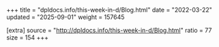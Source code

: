 +++
title = "dpldocs.info/this-week-in-d/Blog.html"
date = "2022-03-22"
updated = "2025-09-01"
weight = 157645

[extra]
source = "http://dpldocs.info/this-week-in-d/Blog.html"
ratio = 77
size = 154
+++
